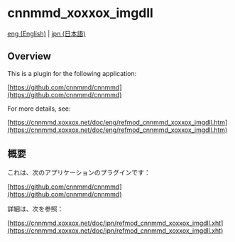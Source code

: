 # cnnmmd_xoxxox_imgdll

[eng (English)](#Overview) | [jpn (日本語)](#概要)

## Overview

This is a plugin for the following application:

[https://github.com/cnnmmd/cnnmmd](https://github.com/cnnmmd/cnnmmd)

For more details, see:

[https://cnnmmd.xoxxox.net/doc/eng/refmod_cnnmmd_xoxxox_imgdll.htm](https://cnnmmd.xoxxox.net/doc/eng/refmod_cnnmmd_xoxxox_imgdll.htm)

## 概要

これは、次のアプリケーションのプラグインです：

[https://github.com/cnnmmd/cnnmmd](https://github.com/cnnmmd/cnnmmd)

詳細は、次を参照：

[https://cnnmmd.xoxxox.net/doc/jpn/refmod_cnnmmd_xoxxox_imgdll.xht](https://cnnmmd.xoxxox.net/doc/jpn/refmod_cnnmmd_xoxxox_imgdll.xht)